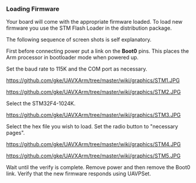 ### Loading Firmware ###

Your board will come with the appropriate firmware loaded. To load new firmware you use the STM Flash Loader in the distribution package.

The following sequence of screen shots is self explanatory.

First before connecting power put a link on the **Boot0** pins. This places the Arm processor in bootloader mode when powered up.

Set the baud rate to 115K and the COM port as necessary.

https://github.com/gke/UAVXArm/tree/master/wiki/graphics/STM1.JPG

https://github.com/gke/UAVXArm/tree/master/wiki/graphics/STM2.JPG

Select the STM32F4-1024K.

https://github.com/gke/UAVXArm/tree/master/wiki/graphics/STM3.JPG

Select the hex file you wish to load. Set the radio button to "necessary pages".

https://github.com/gke/UAVXArm/tree/master/wiki/graphics/STM4.JPG

https://github.com/gke/UAVXArm/tree/master/wiki/graphics/STM5.JPG

Wait until the verify is complete. Remove power and then remove the Boot0 link. Verify that the new firmware responds using UAVPSet.
